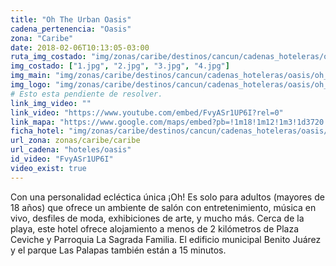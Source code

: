 ```yaml
---
title: "Oh The Urban Oasis"
cadena_pertenencia: "Oasis"
zona: "Caribe"
date: 2018-02-06T10:13:05-03:00
ruta_img_costado: "img/zonas/caribe/destinos/cancun/cadenas_hoteleras/oasis/oh_the_urban_oasis/imagenes_hotel/"
img_costado: ["1.jpg", "2.jpg", "3.jpg", "4.jpg"]
img_main: "img/zonas/caribe/destinos/cancun/cadenas_hoteleras/oasis/oh_the_urban_oasis/oh_the_urban_oasis.jpg"
img_logo: "img/zonas/caribe/destinos/cancun/cadenas_hoteleras/oasis/oh_the_urban_oasis/logo/logo_oh_the_urban_oasis.jpg"
# Esto esta pendiente de resolver.
link_img_video: ""
link_video: "https://www.youtube.com/embed/FvyASr1UP6I?rel=0"
link_mapa: "https://www.google.com/maps/embed?pb=!1m18!1m12!1m3!1d3720.926176792066!2d-86.82701168506523!3d21.15533598592998!2m3!1f0!2f0!3f0!3m2!1i1024!2i768!4f13.1!3m3!1m2!1s0x8f4c2bfefa71923f%3A0xd323eba4c64d86e1!2sOh*21+-+The+Urban+Oasis!5e0!3m2!1ses!2scl!4v1517926569058"
ficha_hotel: "img/zonas/caribe/destinos/cancun/cadenas_hoteleras/oasis/oh_the_urban_oasis/oh_the_urban_oasis.pdf"
url_zona: zonas/caribe/caribe
url_cadena: "hoteles/oasis"
id_video: "FvyASr1UP6I"
video_exist: true
---
```

Con una personalidad ecléctica única ¡Oh! Es solo para adultos (mayores de 18 años) que ofrece un ambiente de salón con entretenimiento, música en vivo, desfiles de moda, exhibiciones de arte, y mucho más. Cerca de la playa, este hotel ofrece alojamiento a menos de 2 kilómetros de Plaza Ceviche y Parroquia La Sagrada Familia. El edificio municipal Benito Juárez y el parque Las Palapas también están a 15 minutos.
